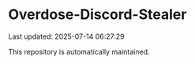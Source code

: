 # Overdose-Discord-Stealer

Last updated: 2025-07-14 06:27:29

This repository is automatically maintained.
